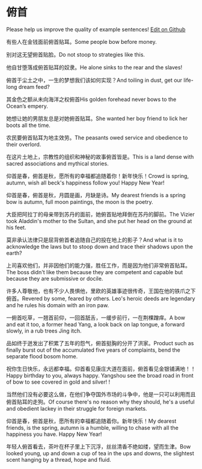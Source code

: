 # 俯首

Please help us improve the quality of example sentences! [Edit on Github](https://github.com/jiyushe/jiyu-example-sentence-source/blob/main/chinese/fushou.md)

<p><span class="chinese">有些人在金钱面前俯首贴耳。</span><span class="english">Some people bow before money.</span></p>

<p><span class="chinese">别对这无望俯首贴脸。</span><span class="english">Do not stoop to strategies like this.</span></p>

<p><span class="chinese">他自甘堕落成俯首贴耳的奴隶。</span><span class="english">He alone sinks to the rear and the slaves!</span></p>

<p><span class="chinese">俯首于尘土之中，一生的梦想我们该如何实现？</span><span class="english">And toiling in dust, get our life-long dream feed?</span></p>

<p><span class="chinese">其金色之额从未向海洋之权俯首</span><span class="english">His golden forehead never bows to the Ocean’s empery.</span></p>

<p><span class="chinese">她想让她的男朋友总是对她俯首贴耳。</span><span class="english">She wanted her boy friend to lick her boots all the time.</span></p>

<p><span class="chinese">农民要俯首贴耳为地主效劳。</span><span class="english">The peasants owed service and obedience to their overlord.</span></p>

<p><span class="chinese">在这片土地上，宗教性的组织和神秘的故事俯首皆是。</span><span class="english">This is a land dense with sacred associations and mythical stories.</span></p>

<p><span class="chinese">仰首是春，俯首是秋，愿所有的幸福都追随着你！新年快乐！</span><span class="english">Crowd is spring, autumn, wish all beck's happiness follow you! Happy New Year!</span></p>

<p><span class="chinese">仰首是春，俯首是秋，月圆是画，月缺是诗。</span><span class="english">My dearest friends is a spring bow is autumn, full moon paintings, the moon is the poetry.</span></p>

<p><span class="chinese">大臣把阿拉丁的母亲带到苏丹的面前，她俯首贴地拜倒在苏丹的脚前。</span><span class="english">The Vizier took Aladdin's mother to the Sultan, and she put her head on the ground at his feet.</span></p>

<p><span class="chinese">莫非承认法律只是屈背俯首者追随自己的投在地上的影子？</span><span class="english">And what is it to acknowledge the laws but to stoop down and trace their shadows upon the earth?</span></p>

<p><span class="chinese">上司喜欢他们，并非因他们的能力强，胜任工作，而是因为他们非常俯首贴耳。</span><span class="english">The boss didn't like them because they are competent and capable but because they are submissive or docile.</span></p>

<p><span class="chinese">许多人尊敬他，也有不少人畏惧他，里欧的英雄事迹很传奇，王国在他的铁爪之下俯首。</span><span class="english">Revered by some, feared by others. Leo's heroic deeds are legendary and he rules his domain with an iron paw.</span></p>

<p><span class="chinese">一俯首吃草，一翘首前仰，一回首舐舌，一缓步前行，一在荆棵蹭痒。</span><span class="english">A bow and eat it too, a former head Yang, a look back on lap tongue, a forward slowly, in a rub trees Jing itch.</span></p>

<p><span class="chinese">品如终于迸发出了积累了五年的怨气，俯首挺胸的分开了洪家。</span><span class="english">Product such as finally burst out of the accumulated five years of complaints, bend the separate flood bosom home.</span></p>

<p><span class="chinese">祝你生日快乐，永远都幸福。仰首看见康庄大道在面前，俯首看见金银铺满地！！</span><span class="english">Happy birthday to you, always happy. Yangshou see the broad road in front of bow to see covered in gold and silver! !</span></p>

<p><span class="chinese">当然他们没有必要这么做，在他们争夺国外市场的斗争中，他是一只可以利用而且俯首贴耳的走狗。</span><span class="english">Of course there's no reason why they should, he's a useful and obedient lackey in their struggle for foreign markets.</span></p>

<p><span class="chinese">仰首是春，俯首是秋，愿所有的幸福都追随着你。新年快乐！</span><span class="english">My dearest friends, is the spring, autumn is a humble, willing to chase with all the happiness you have. Happy New Year!</span></p>

<p><span class="chinese">年轻人俯首看去，茶叶在杯子里上下沉浮，丝丝清香不绝如缕，望而生津。</span><span class="english">Bow looked young, up and down a cup of tea in the ups and downs, the slightest scent hanging by a thread, hope and fluid.</span></p>

